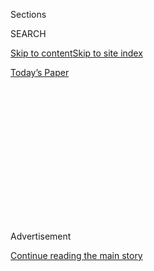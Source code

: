 <div id="app">

<div>

<div>

<div>

<div class="NYTAppHideMasthead css-1q2w90k e1suatyy0">

<div class="section css-ui9rw0 e1suatyy2">

<div class="css-eph4ug er09x8g0">

<div class="css-6n7j50">

</div>

<span class="css-1dv1kvn">Sections</span>

<div class="css-10488qs">

<span class="css-1dv1kvn">SEARCH</span>

</div>

[Skip to content](#site-content)[Skip to site
index](#site-index)

</div>

<div class="css-10698na e1huz5gh0">

</div>

</div>

<div id="masthead-bar-one" class="section hasLinks css-15hmgas e1csuq9d3">

<div class="css-uqyvli e1csuq9d0">

</div>

<div class="css-1uqjmks e1csuq9d1">

</div>

<div class="css-9e9ivx">

[](https://myaccount.nytimes3xbfgragh.onion/auth/login?response_type=cookie&client_id=vi)

</div>

<div class="css-1bvtpon e1csuq9d2">

[Today’s
Paper](https://www.nytimes3xbfgragh.onion/section/todayspaper)

</div>

</div>

</div>

</div>

<div data-aria-hidden="false">

<div id="site-content" data-role="main">

<div>

<div class="css-1aor85t" style="opacity:0.000000001;z-index:-1;visibility:hidden">

<div class="css-1hqnpie">

<div class="css-epjblv">

<span class="css-100wwgy">A Longstanding and Most Iconic Motif Is
Reimagined</span>

</div>

<div class="css-k008qs">

<div class="css-o5pzib">

<span class="css-18z7m18"></span>

<div>

</div>

</div>

<span class="css-1n6z4y">https://nyti.ms/2QbRkY4</span>

<div class="css-1705lsu">

<div class="css-4xjgmj">

<div class="css-4skfbu" data-role="toolbar" data-aria-label="Social Media Share buttons, Save button, and Comments Panel with current comment count" data-testid="share-tools">

  - 
  - 
  - 
  - 
    
    <div class="css-6n7j50">
    
    </div>

  - 

</div>

</div>

</div>

</div>

</div>

</div>

<div class="css-13pd83m">

</div>

<div id="top-wrapper" class="css-1sy8kpn">

<div id="top-slug" class="css-l9onyx">

Advertisement

</div>

[Continue reading the main
story](#after-top)

<div class="ad top-wrapper" style="text-align:center;height:100%;display:block;min-height:250px">

<div id="top" class="place-ad" data-position="top" data-size-key="top">

</div>

</div>

<div id="after-top">

</div>

</div>

<div>

<div id="sponsor-wrapper" class="css-1hyfx7x">

<div id="sponsor-slug" class="css-19vbshk">

Supported by

</div>

[Continue reading the main
story](#after-sponsor)

<div id="sponsor" class="ad sponsor-wrapper" style="text-align:center;height:100%;display:block">

</div>

<div id="after-sponsor">

</div>

</div>

<div class="css-186x18t">

</div>

<div class="css-1vkm6nb ehdk2mb0">

# A Longstanding and Most Iconic Motif Is Reimagined

</div>

Nicolas Ghesquière presents a new, if retro-feeling, take on Louis
Vuitton’s signature monogram.

<div class="css-79elbk" data-testid="photoviewer-wrapper">

<div class="css-z3e15g" data-testid="photoviewer-wrapper-hidden">

</div>

<div class="css-1a48zt4 ehw59r15" data-testid="photoviewer-children">

![<span class="css-1l9o2ey e13ogyst0" data-aria-hidden="true">Louis
Vuitton Since 1854 Speedy Bandoulière 25 in bordeaux,
[louisvuitton.com](https://www.louisvuitton.com/).</span><span class="css-1nlbvxy e1z0qqy90" itemprop="copyrightHolder"><span class="css-1ly73wi e1tej78p0">Credit...</span><span><span>Matthew
Avignone</span></span></span>](https://static01.graylady3jvrrxbe.onion/images/2020/08/20/t-magazine/20tmag-lv/20tmag-lv-articleLarge.jpg?quality=75&auto=webp&disable=upscale)

</div>

</div>

<div class="css-18e8msd">

<div class="css-vp77d3 epjyd6m0">

<div class="css-1baulvz">

By <span class="css-1baulvz last-byline" itemprop="name">Nick
Remsen</span>

</div>

</div>

  - Aug. 20,
    2020

  - 
    
    <div class="css-4xjgmj">
    
    <div class="css-d8bdto" data-role="toolbar" data-aria-label="Social Media Share buttons, Save button, and Comments Panel with current comment count" data-testid="share-tools">
    
      - 
      - 
      - 
      - 
        
        <div class="css-6n7j50">
        
        </div>
    
      - 
    
    </div>
    
    </div>

</div>

</div>

<div class="section meteredContent css-1r7ky0e" name="articleBody" itemprop="articleBody">

<div class="css-1fanzo5 StoryBodyCompanionColumn">

<div class="css-53u6y8">

Some logos move in and out of favor with the seasons. Then there’s Louis
Vuitton’s signature monogram canvas, with its interlaced L and V flanked
by various geometric flowers, which seems to be another thing entirely,
one impervious to trends and maybe even time itself. In fact, the
monogram hasn’t always been around, nor does it date to the house’s
founding in 1854, when Louis Vuitton, who had previously been a packer
for Empress Eugénie, the wife of Napoleon III, began selling travel
trunks out of a store on Paris’s Rue Neuve-des-Capucines, just off Place
Vendôme. His go-to motif was a waterproof gray canvas. The monogram came
into existence just over four decades later, when Louis’s son, Georges,
took inspiration from the kitchen tiles of the family’s home in Asnières
in north-central France. The house, built in 1859, was decorated in the
Art Nouveau style, and the tile pattern featured a trio of flowers
outlined by a clover that was in turn set within a circle, as well as
diamonds with petal-like points. Another reference may have been the
Gothic Revival then sweeping through France — when seen through that
lens, the monogram can’t help but recall architectural quatrefoils
carved out of stone or glass in the era’s great cathedrals. What is
certain is that, in designing it, Georges was acting in honor of his
father, who had died four years prior, leaving the brand’s legacy in his
son’s hands.

</div>

</div>

<div>

</div>

<div class="css-1fanzo5 StoryBodyCompanionColumn">

<div class="css-53u6y8">

Today, that legacy has largely been conferred to [Nicolas
Ghesquière](https://www.nytimes3xbfgragh.onion/interactive/2019/10/15/t-magazine/nicolas-ghesquiere-louis-vuitton.html),
who, since becoming the artistic director in 2013, has proved himself
especially adept at honoring the house’s storied past while making
designs that are resoundingly current, if not futuristic-feeling. His
Petit Malle bag shrinks a traditional steamer trunk to a size not much
larger than a cellphone, and his fall 2020 collection features
hybridized jackets made of leather and knitted wool that nod to
high-tech protective athletic gear but are embroidered with baroque
threading reminiscent of that found on 17th-century fashions.
Ghesquière’s latest tribute to the Vuitton men is called Since 1854.
Launching next month, the 56-piece capsule collection includes a
sleeveless minidress, a combat boot, a bucket bag and a Speedy 25 purse
— a miniature version of the house’s Keepall duffel that was
reportedly created at the request of Audrey Hepburn — all covered in an
updated jacquard version of the monogram: Here, “1854” is set with a
repeating series of concave diamonds, the symmetrical loops of the “8”
becoming their own sort of petals. Like Georges before him, Ghesquière
looked to interior design, namely to wallpapers from the 1960s. Though,
as ever with the designer, what is old is appealingly new again.

</div>

</div>

<div class="css-1fanzo5 StoryBodyCompanionColumn">

<div class="css-53u6y8">

How much should a legacy brand change and how much should it stay the
same? It’s a question that Ghesquière must consider often, and he’s
hardly the first. Stephen Sprouse covered the Vuitton design in neon
graffiti, Takashi Murakami with smiling cherries. Ghesquière’s take is
perhaps more subtle, but no less ambitious. It’s also further evidence
that while innovation endures at the house, Georges indeed succeeded in
creating something essentially timeless.

</div>

</div>

<div>

</div>

</div>

<div>

</div>

<div>

</div>

<div>

</div>

<div>

<div id="bottom-wrapper" class="css-1ede5it">

<div id="bottom-slug" class="css-l9onyx">

Advertisement

</div>

[Continue reading the main
story](#after-bottom)

<div id="bottom" class="ad bottom-wrapper" style="text-align:center;height:100%;display:block;min-height:90px">

</div>

<div id="after-bottom">

</div>

</div>

</div>

</div>

</div>

## Site Index

<div>

</div>

## Site Information Navigation

  - [© <span>2020</span> <span>The New York Times
    Company</span>](https://help.nytimes3xbfgragh.onion/hc/en-us/articles/115014792127-Copyright-notice)

<!-- end list -->

  - [NYTCo](https://www.nytco.com/)
  - [Contact
    Us](https://help.nytimes3xbfgragh.onion/hc/en-us/articles/115015385887-Contact-Us)
  - [Work with us](https://www.nytco.com/careers/)
  - [Advertise](https://nytmediakit.com/)
  - [T Brand Studio](http://www.tbrandstudio.com/)
  - [Your Ad
    Choices](https://www.nytimes3xbfgragh.onion/privacy/cookie-policy#how-do-i-manage-trackers)
  - [Privacy](https://www.nytimes3xbfgragh.onion/privacy)
  - [Terms of
    Service](https://help.nytimes3xbfgragh.onion/hc/en-us/articles/115014893428-Terms-of-service)
  - [Terms of
    Sale](https://help.nytimes3xbfgragh.onion/hc/en-us/articles/115014893968-Terms-of-sale)
  - [Site
    Map](https://spiderbites.nytimes3xbfgragh.onion)
  - [Help](https://help.nytimes3xbfgragh.onion/hc/en-us)
  - [Subscriptions](https://www.nytimes3xbfgragh.onion/subscription?campaignId=37WXW)

</div>

</div>

</div>

</div>
